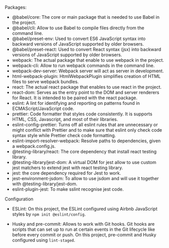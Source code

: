 Packages:

- @babel/core: The core or main package that is needed to use Babel in the project.
- @babel/cli: Allow to use Babel to compile files directly from the command line.
- @babel/preset-env: Used to convert ES6 JavaScript syntax into backward versions of JavaScript supported by older browsers.
- @babel/preset-react: Used to convert React syntax (jsx) into backward versions of JavaScript supported by older browsers.
- webpack: The actual package that enable to use webpack in the project.
- webpack-cli: Allow to run webpack commands in the command line.
- webpack-dev-server: Webpack server will act as server in development.
- html-webpack-plugin: HtmlWebpackPlugin simplifies creation of HTML files to serve webpack bundles.
- react: The actual react package that enables to use react in the project.
- react-dom: Serves as the entry point to the DOM and server renderers for React. It is intended to be paired with the react package.
- eslint: A lint for identifying and reporting on patterns found in ECMAScript/JavaScript code.
- prettier: Code formatter that styles code consistently. It is supports HTML, CSS, Javascript, and most of their libraries.
- eslint-config-prettier: Turns off all eslint rules that are unnecessary or might conflict with Prettier and to make sure that eslint only check code syntax style while Prettier check code formatting.
- eslint-import-resolver-webpack: Resolve paths to dependencies, given a webpack.config.js.
- @testing-library/react: The core dependency that install react testing library.
- @testing-library/jest-dom: A virtual DOM for jest allow to use custom jest matchers to extend jest with react testing library.
- jest: the core dependency required for Jest to work.
- jest-environment-jsdom: To allow to use jsdom and will use it together with @testing-library/jest-dom.
- eslint-plugin-jest: To make sslint recognise jest code.

Configuration

- ESLint: On this project, the ESLint configured using Airbnb JavaScript styles by `npm init @eslint/config`.

- Husky and pre-commit: Allows to work with Git hooks. Git hooks are scripts that can set up to run at certain events in the Git lifecycle like before every commit or push. On this project, pre-commit and Husky configured using `lint-staged`.
